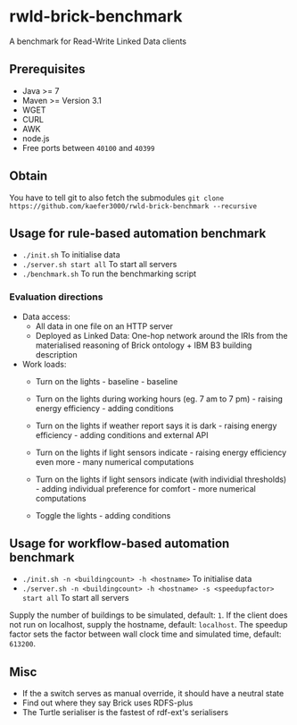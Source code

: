 # rwld-brick-benchmark
A benchmark for Read-Write Linked Data clients

## Prerequisites
* Java >= 7
* Maven >= Version 3.1
* WGET
* CURL
* AWK
* node.js
* Free ports between `40100` and `40399`

## Obtain
You have to tell git to also fetch the submodules
`git clone https://github.com/kaefer3000/rwld-brick-benchmark --recursive`

## Usage for rule-based automation benchmark
* `./init.sh` To initialise data
* `./server.sh start all` To start all servers
* `./benchmark.sh` To run the benchmarking script

### Evaluation directions
* Data access:
  * All data in one file on an HTTP server
  * Deployed as Linked Data: One-hop network around the IRIs from the materialised reasoning of Brick ontology + IBM B3 building description
* Work loads:
  * Turn on the lights - baseline - baseline
  * Turn on the lights during working hours (eg. 7 am to 7 pm) - raising energy efficiency - adding conditions
  * Turn on the lights if weather report says it is dark - raising energy efficiency - adding conditions and external API
  * Turn on the lights if light sensors indicate - raising energy efficiency even more - many numerical computations
  * Turn on the lights if light sensors indicate (with individial thresholds) - adding individual preference for comfort - more numerical computations
  
  * Toggle the lights - adding conditions

## Usage for workflow-based automation benchmark
* `./init.sh -n <buildingcount> -h <hostname>` To initialise data
* `./server.sh -n <buildingcount> -h <hostname> -s <speedupfactor> start all` To start all servers

Supply the number of buildings to be simulated, default: `1`.
If the client does not run on localhost, supply the hostname, default: `localhost`.
The speedup factor sets the factor between wall clock time and simulated time, default: `613200`.

## Misc
* If the a switch serves as manual override, it should have a neutral state
* Find out where they say Brick uses RDFS-plus
* The Turtle serialiser is the fastest of rdf-ext's serialisers

